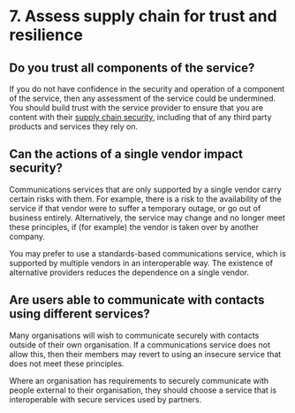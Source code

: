 # 7. Assess supply chain for trust and resilience

## Do you trust all components of the service?

If you do not have confidence in the security and operation of a component of the service, then any assessment of the service could be undermined. You should build trust with the service provider to ensure that you are content with their [supply chain security](https://www.ncsc.gov.uk/collection/supply-chain-security), including that of any third party products and services they rely on.

## Can the actions of a single vendor impact security?

Communications services that are only supported by a single vendor carry certain risks with them. For example, there is a risk to the availability of the service if that vendor were to suffer a temporary outage, or go out of business entirely. Alternatively, the service may change and no longer meet these principles, if (for example) the vendor is taken over by another company.

You may prefer to use a standards-based communications service, which is supported by multiple vendors in an interoperable way. The existence of alternative providers reduces the dependence on a single vendor.

## Are users able to communicate with contacts using different services?

Many organisations will wish to communicate securely with contacts outside of their own organisation. If a communications service does not allow this, then their members may revert to using an insecure service that does not meet these principles.

Where an organisation has requirements to securely communicate with people external to their organisation, they should choose a service that is interoperable with secure services used by partners.
